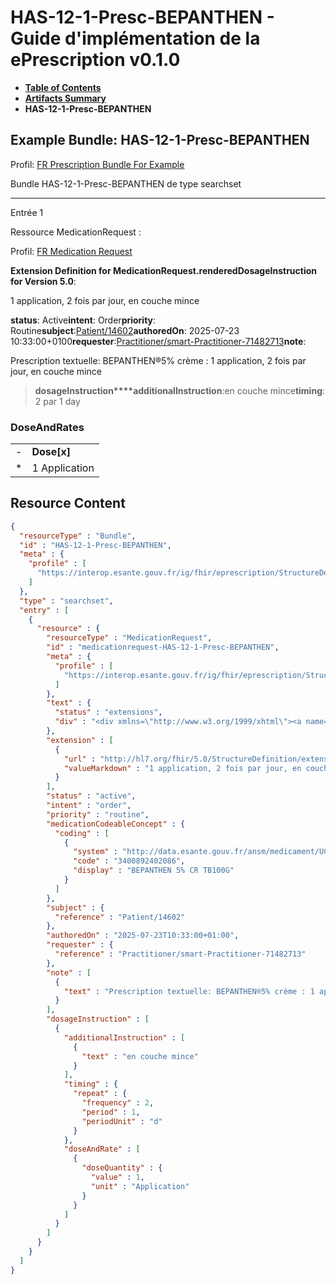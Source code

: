 # HAS-12-1-Presc-BEPANTHEN - Guide d'implémentation de la ePrescription v0.1.0

* [**Table of Contents**](toc.md)
* [**Artifacts Summary**](artifacts.md)
* **HAS-12-1-Presc-BEPANTHEN**

## Example Bundle: HAS-12-1-Presc-BEPANTHEN

Profil: [FR Prescription Bundle For Example](StructureDefinition-fr-prescription-bundle-for-example.md)

Bundle HAS-12-1-Presc-BEPANTHEN de type searchset

-------

Entrée 1

Ressource MedicationRequest :

> 

Profil: [FR Medication Request](StructureDefinition-fr-medicationrequest.md)

**Extension Definition for MedicationRequest.renderedDosageInstruction for Version 5.0**:

1 application, 2 fois par jour, en couche mince

**status**: Active**intent**: Order**priority**: Routine**subject**:[Patient/14602](Patient/14602)**authoredOn**: 2025-07-23 10:33:00+0100**requester**:[Practitioner/smart-Practitioner-71482713](Practitioner/smart-Practitioner-71482713)**note**:
> 

Prescription textuelle: BEPANTHEN®5% crème : 1 application, 2 fois par jour, en couche mince


> **dosageInstruction****additionalInstruction**:en couche mince**timing**: 2 par 1 day

### DoseAndRates

| | |
| :--- | :--- |
| - | **Dose[x]** |
| * | 1 Application |





## Resource Content

```json
{
  "resourceType" : "Bundle",
  "id" : "HAS-12-1-Presc-BEPANTHEN",
  "meta" : {
    "profile" : [
      "https://interop.esante.gouv.fr/ig/fhir/eprescription/StructureDefinition/fr-prescription-bundle-for-example"
    ]
  },
  "type" : "searchset",
  "entry" : [
    {
      "resource" : {
        "resourceType" : "MedicationRequest",
        "id" : "medicationrequest-HAS-12-1-Presc-BEPANTHEN",
        "meta" : {
          "profile" : [
            "https://interop.esante.gouv.fr/ig/fhir/eprescription/StructureDefinition/fr-medicationrequest"
          ]
        },
        "text" : {
          "status" : "extensions",
          "div" : "<div xmlns=\"http://www.w3.org/1999/xhtml\"><a name=\"MedicationRequest_medicationrequest-HAS-12-1-Presc-BEPANTHEN\"> </a><p class=\"res-header-id\"><b>Narratif généré : PrescriptionMédicamenteuseTODO medicationrequest-HAS-12-1-Presc-BEPANTHEN</b></p><a name=\"medicationrequest-HAS-12-1-Presc-BEPANTHEN\"> </a><a name=\"hcmedicationrequest-HAS-12-1-Presc-BEPANTHEN\"> </a><div style=\"display: inline-block; background-color: #d9e0e7; padding: 6px; margin: 4px; border: 1px solid #8da1b4; border-radius: 5px; line-height: 60%\"><p style=\"margin-bottom: 0px\"/><p style=\"margin-bottom: 0px\">Profil: <a href=\"StructureDefinition-fr-medicationrequest.html\">FR Medication Request</a></p></div><p><b>Extension Definition for MedicationRequest.renderedDosageInstruction for Version 5.0</b>: </p><div><p>1 application, 2 fois par jour, en couche mince</p>\n</div><p><b>status</b>: Active</p><p><b>intent</b>: Order</p><p><b>priority</b>: Routine</p><p><b>medication</b>: <span title=\"Codes :{http://data.esante.gouv.fr/ansm/medicament/UCD 3400892402086}\">BEPANTHEN 5% CR TB100G</span></p><p><b>subject</b>: <a href=\"Patient/14602\">Patient/14602</a></p><p><b>authoredOn</b>: 2025-07-23 10:33:00+0100</p><p><b>requester</b>: <a href=\"Practitioner/smart-Practitioner-71482713\">Practitioner/smart-Practitioner-71482713</a></p><p><b>note</b>: </p><blockquote><div><p>Prescription textuelle: BEPANTHEN®5% crème : 1 application, 2 fois par jour, en couche mince</p>\n</div></blockquote><blockquote><p><b>dosageInstruction</b></p><p><b>additionalInstruction</b>: <span title=\"Codes :\">en couche mince</span></p><p><b>timing</b>: 2 par 1 day</p><h3>DoseAndRates</h3><table class=\"grid\"><tr><td style=\"display: none\">-</td><td><b>Dose[x]</b></td></tr><tr><td style=\"display: none\">*</td><td>1 Application</td></tr></table></blockquote></div>"
        },
        "extension" : [
          {
            "url" : "http://hl7.org/fhir/5.0/StructureDefinition/extension-MedicationRequest.renderedDosageInstruction",
            "valueMarkdown" : "1 application, 2 fois par jour, en couche mince"
          }
        ],
        "status" : "active",
        "intent" : "order",
        "priority" : "routine",
        "medicationCodeableConcept" : {
          "coding" : [
            {
              "system" : "http://data.esante.gouv.fr/ansm/medicament/UCD",
              "code" : "3400892402086",
              "display" : "BEPANTHEN 5% CR TB100G"
            }
          ]
        },
        "subject" : {
          "reference" : "Patient/14602"
        },
        "authoredOn" : "2025-07-23T10:33:00+01:00",
        "requester" : {
          "reference" : "Practitioner/smart-Practitioner-71482713"
        },
        "note" : [
          {
            "text" : "Prescription textuelle: BEPANTHEN®5% crème : 1 application, 2 fois par jour, en couche mince"
          }
        ],
        "dosageInstruction" : [
          {
            "additionalInstruction" : [
              {
                "text" : "en couche mince"
              }
            ],
            "timing" : {
              "repeat" : {
                "frequency" : 2,
                "period" : 1,
                "periodUnit" : "d"
              }
            },
            "doseAndRate" : [
              {
                "doseQuantity" : {
                  "value" : 1,
                  "unit" : "Application"
                }
              }
            ]
          }
        ]
      }
    }
  ]
}

```
